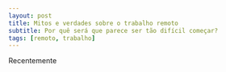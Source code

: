 ```yaml
---
layout: post
title: Mitos e verdades sobre o trabalho remoto
subtitle: Por quê será que parece ser tão difícil começar?
tags: [remoto, trabalho]
---
```


Recentemente
